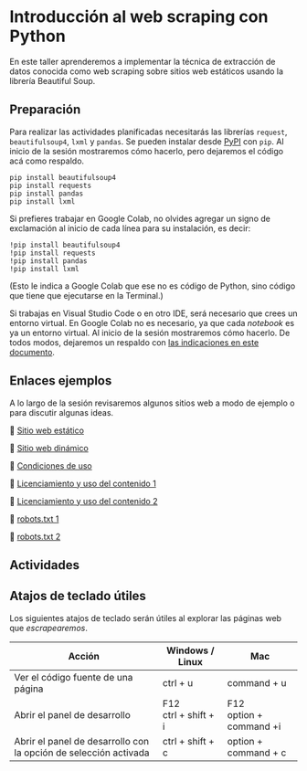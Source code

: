 # Introducción al web scraping con Python

En este taller aprenderemos a implementar la técnica de extracción de datos conocida como web scraping sobre sitios web estáticos usando la librería Beautiful Soup.

## Preparación 

Para realizar las actividades planificadas necesitarás las librerías `request`, `beautifulsoup4`, `lxml` y `pandas`. Se pueden instalar desde [PyPI](https://pypi.org/) con `pip`.  Al inicio de la sesión mostraremos cómo hacerlo, pero dejaremos el código acá como respaldo. 

```
pip install beautifulsoup4
pip install requests
pip install pandas
pip install lxml
```

Si prefieres trabajar en Google Colab, no olvides agregar un signo de exclamación al inicio de cada línea para su instalación, es decir:

```
!pip install beautifulsoup4
!pip install requests
!pip install pandas
!pip install lxml
```
(Esto le indica a Google Colab que ese no es código de Python, sino código que tiene que ejecutarse en la Terminal.)

Si trabajas en Visual Studio Code o en otro IDE, será necesario que crees un entorno virtual. En Google Colab no es necesario, ya que cada _notebook_ es ya un entorno virtual.
Al inicio de la sesión mostraremos cómo hacerlo. De todos modos, dejaremos un respaldo con [las indicaciones en este documento](https://github.com/rivaquiroga/datapalooza2024-webscraping/blob/main/crear-entorno-virtual.md).

## Enlaces ejemplos

A lo largo de la sesión revisaremos algunos sitios web a modo de ejemplo o para discutir algunas ideas. 

:link: [Sitio web estático](https://datascience.uc.cl/que-es-ciencia-de-datos)

:link: [Sitio web dinámico](https://www.camara.cl/transparencia/asesoriasexternasgral.aspx)

:link: [Condiciones de uso](https://www.amazon.com/-/es/gp/help/customer/display.html?nodeId=508088&ref_=footer_cou) 

:link: [Licenciamiento y uso del contenido 1](http://programminghistorian.org/es/)

:link: [Licenciamiento y uso del contenido 2](https://prensa.presidencia.cl/)

:link: [robots.txt 1](https://es.wikipedia.org/robots.txt)

:link: [robots.txt 2](https://www.memoriachilena.gob.cl/robots.txt)

## Actividades




## Atajos de teclado útiles

Los siguientes atajos de teclado serán útiles al explorar las páginas web que _escrapearemos_.

| Acción | Windows / Linux | Mac |
|---|---|---|
| Ver el código fuente de una página | ctrl +  u | command + u|
| Abrir el panel de desarrollo | F12<br/>ctrl + shift + i | F12<br/>option + command +i |
| Abrir el panel de desarrollo con la opción de selección activada | ctrl + shift + c | option + command + c |
